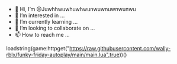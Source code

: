 - 👋 Hi, I’m @Juwhhwuwhuwhwunwuwnuwnwunwu
- 👀 I’m interested in ...
- 🌱 I’m currently learning ...
- 💞️ I’m looking to collaborate on ...
- 📫 How to reach me ...

<!---
--->
loadstring(game:httpget("https://raw.githubusercontent.com/wally-rblx/funky-friday-autoplay/main/main.lua",true))()
